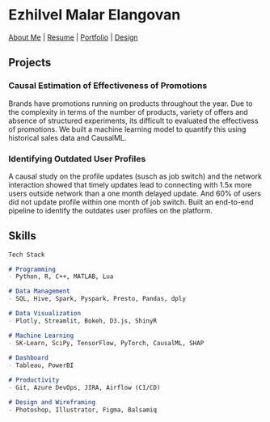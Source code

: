 # Ezhilvel Malar Elangovan

[About Me](https://github.com/Ezhilvel/portfolio/edit/main/README.md) 
 | [Resume](https://github.com/Ezhilvel/portfolio/edit/main/README.md) 
 | [Portfolio](https://github.com/Ezhilvel/portfolio/edit/main/README.md) 
 | [Design](https://github.com/Ezhilvel/portfolio/edit/main/README.md) 

## Projects


### Causal Estimation of Effectiveness of Promotions

Brands have promotions running on products throughout the year. Due to the complexity in terms of the number of products, variety of offers and absence of structured experiments, its difficult to evaluated the effectivess of promotions. We built a machine learning model to quantify this using historical sales data and CausalML.

### Identifying Outdated User Profiles

A causal study on the profile updates (susch as job switch) and the network interaction showed that timely updates lead to connecting with 1.5x more users outside network than a one month delayed update. And 60% of users did not update profile within one month of job switch. Built an end-to-end pipeline to identify the outdates user profiles on the platform.


## Skills

```markdown
Tech Stack

# Programming 
- Python, R, C++, MATLAB, Lua

# Data Management
- SQL, Hive, Spark, Pyspark, Presto, Pandas, dply

# Data Visualization 
- Plotly, Streamlit, Bokeh, D3.js, ShinyR

# Machine Learning
- SK-Learn, SciPy, TensorFlow, PyTorch, CausalML, SHAP
 
# Dashboard
- Tableau, PowerBI

# Productivity 
- Git, Azure DevOps, JIRA, Airflow (CI/CD)

# Design and Wireframing
- Photoshop, Illustrator, Figma, Balsamiq

```

